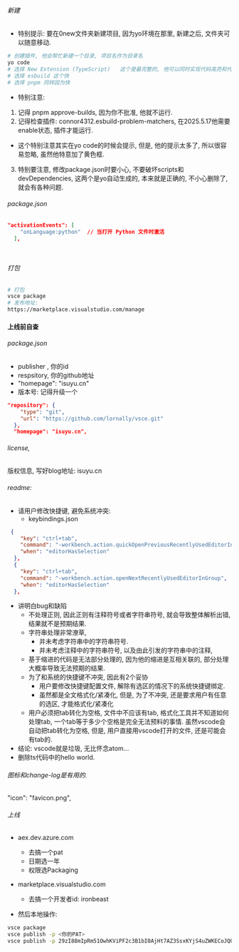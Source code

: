 


###### 新建
* 特别提示: 要在0new文件夹新建项目, 因为yo环境在那里, 新建之后, 文件夹可以随意移动.
```sh
# 创建插件, 他会帮忙新建一个目录, 项目名作为目录名
yo code
# 选择 New Extension (TypeScript)   这个是最完整的, 他可以同时实现代码高亮和代码提取.
# 选择 esbuild 这个快
# 选择 pnpm 同样因为快
```
* 特别注意: 
1. 记得 pnpm approve-builds, 因为你不批准, 他就不运行.
2. 记得检查插件: connor4312.esbuild-problem-matchers, 在2025.5.17他需要enable状态, 插件才能运行.
* 这个特别注意其实在yo code的时候会提示, 但是, 他的提示太多了, 所以很容易忽略, 虽然他特意加了黄色框.
3. 特别要注意, 修改package.json时要小心, 不要破坏scripts和devDependencies, 这两个是yo自动生成的, 本来就是正确的, 不小心删除了, 就会有各种问题.








###### package.json

```json
"activationEvents": [
    "onLanguage:python"  // 当打开 Python 文件时激活
  ],

```


```ts



```


###### 打包
```sh
# 打包
vsce package
# 发布地址:
https://marketplace.visualstudio.com/manage

```




#### 上线前自查
###### package.json
* publisher , 你的id
* respsitory, 你的github地址
* "homepage": "isuyu.cn"
* 版本号: 记得升级一个
```json
"repository": {
    "type": "git",
    "url": "https://github.com/lornally/vsce.git"
  },
  "homepage": "isuyu.cn",
```
###### license, 
版权信息, 写好blog地址: isuyu.cn
###### readme: 
* 请用户修改快捷键, 避免系统冲突:
  * keybindings.json
```json
 {
    "key": "ctrl+tab",
    "command": "-workbench.action.quickOpenPreviousRecentlyUsedEditorInGroup",
    "when": "editorHasSelection"
  },
  {
    "key": "ctrl+tab", 
    "command": "-workbench.action.openNextRecentlyUsedEditorInGroup",
    "when": "editorHasSelection"
  },

```
* 讲明白bug和缺陷
  * 不处理正则, 因此正则有注释符号或者字符串符号, 就会导致整体解析出错, 结果就不是预期结果.
  * 字符串处理非常潦草, 
    * 并未考虑字符串中的字符串符号.
    * 并未考虑注释中的字符串符号, 以及由此引发的字符串中的注释, 
  * 基于缩进的代码是无法部分处理的, 因为他的缩进是互相关联的, 部分处理大概率导致无法预期的结果. 
  * 为了和系统的快捷键不冲突, 因此有2个妥协
    * 用户要修改快捷键配置文件, 解除有选区的情况下的系统快捷键绑定.
    * 虽然都是全文格式化/紧凑化, 但是, 为了不冲突, 还是要求用户有任意的选区, 才能格式化/紧凑化
  * 用户必须把tab转化为空格, 文件中不应该有tab, 格式化工具并不知道如何处理tab, 一个tab等于多少个空格是完全无法预料的事情. 虽然vscode会自动把tab转化为空格, 但是, 用户直接用vscode打开的文件, 还是可能会有tab的.
* 结论: vscode就是垃圾, 无比怀念atom...
* 删除ts代码中的hello world.
###### 图标和change-log是有用的.
"icon": "favicon.png",



###### 上线
* aex.dev.azure.com
  * 去搞一个pat
  * 日期选一年
  * 权限选Packaging
* marketplace.visualstudio.com
  * 去搞一个开发者id: ironbeast
  
* 然后本地操作:
```sh
vsce package
vsce publish -p <你的PAT>
vsce publish -p 29zI88mIpRm51OwhKViPF2c3B1bI0AjHt7AZ3SsxKYjS4uZWKECoJQQJ99BEACAAAAAAA
```
